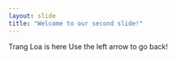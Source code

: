 ```yaml
---
layout: slide
title: "Welcome to our second slide!"
---
```

Trang Loa is here
Use the left arrow to go back!
